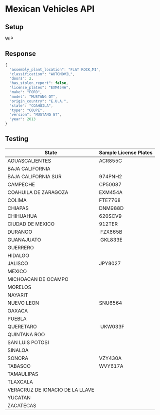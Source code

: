 # Mexican Vehicles API

## Setup

WIP

## Response

```javascript
{
  "assembly_plant_location": "FLAT ROCK,MI", 
  "classification": "AUTOMOVIL", 
  "doors": 2, 
  "has_stolen_report": false,
  "license_plates": "EXM454A", 
  "make": "FORD", 
  "model": "MUSTANG GT", 
  "origin_country": "E.U.A.", 
  "state": "COAHUILA", 
  "type": "COUPE", 
  "version": "MUSTANG GT", 
  "year": 2013
}
```

## Testing

State | Sample License Plates
-- | --
AGUASCALIENTES | ACR855C
BAJA CALIFORNIA |  
BAJA CALIFORNIA SUR | 974PNH2
CAMPECHE | CP50087
COAHUILA DE ZARAGOZA | EXM454A
COLIMA | FTE7768
CHIAPAS | DNM988D  
CHIHUAHUA | 620SCV9
CIUDAD DE MEXICO | 912TER
DURANGO |  FZX865B
GUANAJUATO |  GKL833E
GUERRERO |  
HIDALGO |  
JALISCO | JPY8027
MEXICO |  
MICHOACAN DE OCAMPO |  
MORELOS |  
NAYARIT |  
NUEVO LEON | SNU6564
OAXACA |  
PUEBLA |  
QUERETARO | UKW033F
QUINTANA ROO |  
SAN LUIS POTOSI |  
SINALOA |  
SONORA | VZY430A
TABASCO | WVY617A
TAMAULIPAS |  
TLAXCALA |  
VERACRUZ DE IGNACIO DE LA LLAVE |  
YUCATAN |  
ZACATECAS |  

